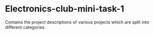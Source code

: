 # Electronics-club-mini-task-1
Contains the project descriptions of various projects which are split into different categories.
